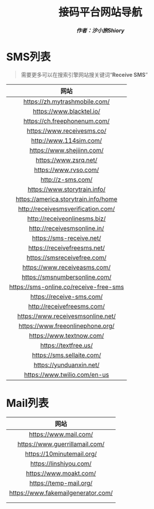 <center><h1>接码平台网站导航</h1></center>

<center><h5>作者：汐小旅Shiory</h5></center>



# SMS列表

> 需要更多可以在搜索引擎网站搜关键词“**Receive SMS**”

|                  网站                  |
| :------------------------------------: |
|     https://zh.mytrashmobile.com/      |
|        https://www.blacktel.io/        |
|      https://ch.freephonenum.com/      |
|       https://www.receivesms.co/       |
|         http://www.114sim.com/         |
|       https://www.shejiinn.com/        |
|         https://www.zsrq.net/          |
|         https://www.rvso.com/          |
|           http://z-sms.com/            |
|      https://www.storytrain.info/      |
|  https://america.storytrain.info/home  |
|   http://receivesmsverification.com/   |
|      http://receiveonlinesms.biz/      |
|      http://receivesmsonline.in/       |
|        https://sms-receive.net/        |
|      https://receivefreesms.net/       |
|      https://smsreceivefree.com/       |
|      https://www.receiveasms.com/      |
|     https://smsnumbersonline.com/      |
| https://sms-online.co/receive-free-sms |
|        https://receive-sms.com/        |
|       http://receivefreesms.com/       |
|   https://www.receivesmsonline.net/    |
|    https://www.freeonlinephone.org/    |
|        https://www.textnow.com/        |
|          https://textfree.us/          |
|       https://sms.sellaite.com/        |
|        https://yunduanxin.net/         |
|      https://www.twilio.com/en-us      |





# Mail列表

|                网站                |
| :--------------------------------: |
|       https://www.mail.com/        |
|   https://www.guerrillamail.com/   |
|     https://10minutemail.org/      |
|       https://linshiyou.com/       |
|       https://www.moakt.com/       |
|       https://temp-mail.org/       |
| https://www.fakemailgenerator.com/ |
|                                    |
|                                    |

